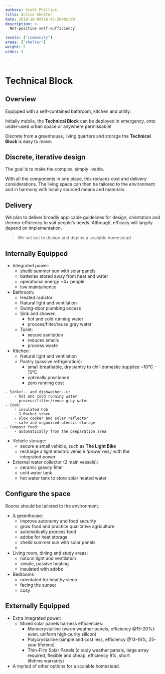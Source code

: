 ```yaml
---
authors: Scott Phillips
title: Active Shelter
date: 2019-10-09T16:43:26+02:00
description: >-
  Net-positive self-sufficiency

levels: ["community"]
areas: ["shelter"]
weight: 5
order: 5

---
```


<!--menu:
  shelter
-->

<!--levels: ["global", "national", "regional", "institution", "community"]
areas: ["health", "education", "food", "transport", "shelter"]-->

# Technical Block

## Overview

Equipped with a self-contained bathroom, kitchen and&nbsp;utility. 

Initially mobile, the **Technical Block** can be deployed in emergency, onto under-used urban space or <!--temporarily,--> anywhere&nbsp;permissable!

Discrete from a greenhouse, living quarters and storage the **Technical Block** is easy to move.

## Discrete, iterative design

The goal is to make the complex, simply&nbsp;livable. 

With all the components in one place, this reduces cost and delivery considerations. The living space can then be tailored to the environment and in harmony with locally sourced means and&nbsp;materials.

## Delivery

We plan to deliver broadly applicable guidelines for  design, orientation and thermo-efficiency to suit people's needs. Although, efficacy will largely depend on&nbsp;implementation. 

> We set out to design and deploy a scalable&nbsp;homestead

## Internally Equipped
- Integrated&nbsp;power:
	- sheild summer sun with solar panels
	- batteries stored away from heat and water
	- operational energy ~4+ people
	- low maintainence 
- Bathroom:
	- Heated radiator
	- Natural light and ventilation
	- Swing-door plumbing access
	- Sink and shower:
		- hot and cold running water
		- process/filter/reuse gray water
	- Toilet:
		- secure sanitation
		- reduces smells
		- process waste
- Kitchen:
	- Natural light and ventilation
	- Pantry (passive refrigeration):
		- small breathable, dry pantry to chill domestic supplies ~10°C - 15°C
		- optimally positioned
		- zero running cost <!--based on: Zeer Pots, from: http://www.provident-living-today.com/Alternative-Refrigeration.html-->
<!--		- integrated inside external water collector-->
	- Sink<!-- and dishwasher-->:
		- hot and cold running water 
		- process/filter/reuse gray water
	- Cook:
		- insulated hob
		- J-Rocket stove
		- slow cooker and solar reflector
		- safe and organised utensil storage
	- Compost food:
		- automatically from the preparation area
- Vehicle storage:
	- secure a small vehicle, such as **The Light Bike** <!--[The Light Bike](https://rvo.lt/light-bike)-->
	- recharge a light electric vehicle _(power req.)_ with the integrated&nbsp;power
- External water collector (2 main vessels):
	- ceramic gravity filter<!--http://www.provident-living-today.com/Gravity-Water-Filter.html-->
	- cold water tank <!--with integrated pantry to reduce ambient air temparature ~10°C - 15°C (aerated with sand to prevent condensation)-->
	- hot water tank to store solar heated water <!--from glass tubes-->


## Configure the&nbsp;space

Rooms should be tailored to the&nbsp;environment.

- A greenhouse:
	- improve autonomy and food security
	- grow food and practice qualitative agriculture
	- automatically process food
	- adobe for heat storage
	- sheild summer sun with solar panels
	- <!-- live like a caveman in jeans: https://youtu.be/P3-IjnIX_DM?t=525 -->
- Living room, dining and study&nbsp;areas:
	- natural light and ventilation
	- simple, passive heating
	- insulated with adobe
- Bedrooms 
	- orientated for healthy sleep
	- facing the sunset
	- cosy

## Externally Equipped

- Extra integrated&nbsp;power:
	- Mixed solar panels harness efficiencies:
		- Monocrystalline (warm weather panels, efficiency @15-20%): even, uniform high-purity&nbsp;silicon)
		- Polycrystalline (simple and cost less, efficiency @13-16%, 25-year&nbsp;lifetime)
		- Thin-Film Solar Panels (cloudy weather panels, large array required, flexible and cheap, efficiency 9%, short lifetime&nbsp;warranty)
- A myriad of other options for a scalable&nbsp;homestead.

<script>/*

Interior aesthetic, scaling the technical block: https://shippinghome.wordpress.com/2014/12/02/were-alive-and-we-love-you/

Water conservation:
https://www.youtube.com/watch?v=P-e6oOyrQ04



Types of solar: https://greentumble.com/types-of-solar-photovoltaic-systems/

### What is refrigeration?

- Refrigeration slows down the growth of bacteria and molds

### Why refridgerate?  

- x

### burlap evaporation cooler (not refridgerated):

- grapes
- cherries
- potatoes (around 15°C): starch-sugar conversion (which give off moisture)

- from: http://www.provident-living-today.com/Alternative-Refrigeration.html

### What not to refridgerate?  

- tomatoes: contain a self-destroying aromatic compound 
- pears: catalysts help ripen, like ethylene (from bananas)
- onions: rot around moisture (don't store with potatoes)


architecture

Active technologies, choosing to rethinking the foundations. Flexible, remote and movable, democratic, self-sufficient, help to grow your food (pink light in the work-shop).

Active Shelter characteristics

- A shelter that gives more than the energy that went into creating it. 
- this is different from a Smart House (called: Domotics, Adj.). <!--Smart House: wooden house at the back bricks at the front?-->
- waste: managed by an active digester (a septic tank is passive, and needs a lot of mass). Waterloop System - ASA Boot Electro.
	- compost toilet (primer: https://www.pickatoilet.com/best-composting-toilet-reviews/).
	- amonia + biochar activation from your pee!
	- graywater is connected to the degreaser, removing fat (fiberous material, hair etc). Like in the zero energy house.
- organics are used in the plastic centre, and the outside is eaten by worms.
	- like hydroponics. Tilapia fertilise food. https://duckduckgo.com/?q=goldfish+that+ferilise+the+indor+hydroponics&t=osx&iax=images&ia=images


*/</script>	